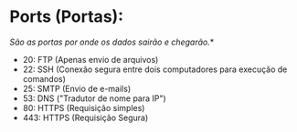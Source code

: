 # Ports (Portas):

*São as portas por onde os dados sairão e chegarão.**

- 20: FTP (Apenas envio de arquivos)
- 22: SSH (Conexão segura entre dois computadores para execução de comandos)
- 25: SMTP (Envio de e-mails)
- 53: DNS ("Tradutor de nome para IP")
- 80: HTTPS (Requisição simples)
- 443: HTTPS (Requisição Segura)